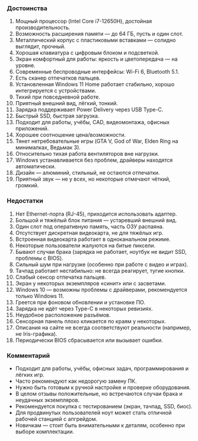 ### Достоинства

1. Мощный процессор (Intel Core i7-12650H), достойная производительность.
2. Возможность расширения памяти — до 64 ГБ, пусть и один слот.
3. Металлический корпус с пластиковыми вставками — солидно выглядит, прочный.
4. Хорошая клавиатура с цифровым блоком и подсветкой.
5. Экран комфортный для работы: яркость и цветопередача — на уровне.
6. Современные беспроводные интерфейсы: Wi-Fi 6, Bluetooth 5.1.
7. Есть сканер отпечатков пальцев.
8. Установленная Windows 11 Home работает стабильно, хорошо интегрируется с устройствами.
9. Тихий при повседневной работе.
10. Приятный внешний вид, лёгкий, тонкий.
11. Зарядка поддерживает Power Delivery через USB Type-C.
12. Быстрый SSD, быстрая загрузка.
13. Подходит для работы, учёбы, CAD, видеомонтажа, офисных приложений.
14. Хорошее соотношение цена/возможности.
15. Тянет нетребовательные игры (GTA V, God of War, Elden Ring на минималках, Ведьмак 3).
16. Относительно тихая работа вентиляторов вне нагрузки.
17. Windows устанавливается без проблем, драйверы находятся автоматически.
18. Дизайн — алюминий, стильный, не остаются отпечатки.
19. Приятный звук — не у всех, но некоторые отмечают чёткий, громкий.

### Недостатки

1. Нет Ethernet-порта (RJ-45), приходится использовать адаптер.
2. Большой и тяжёлый блок питания — устаревший внешний вид.
3. Один слот под оперативную память, часть ОЗУ распаяна.
4. Отсутствует дискретная видеокарта, не для тяжёлых игр.
5. Встроенная видеокарта работает в одноканальном режиме.
6. Некоторые пользователи жалуются на битые пиксели.
7. Бывают случаи брака (зарядка не работает, ноутбук не видит SSD, проблемы с BIOS).
8. Сильный шум при нагрузке (особенно при работе с видео и играх).
9. Тачпад работает нестабильно: не всегда реагирует, тугие кнопки.
10. Слабый сенсор отпечатка пальцев.
11. Экран у некоторых экземпляров «синит» или с засветами.
12. Windows 10 — возможны проблемы с драйверами, рекомендуется только Windows 11.
13. Греется при фоновом обновлении и установке ПО.
14. Зарядка не идёт через Type-C в некоторых ревизиях.
15. Неудобное расположение разъёмов.
16. Сенсорная панель плохо кликается по краям у некоторых.
17. Описания на сайте не всегда соответствуют реальности (например, не Iris-графика).
18. Периодически BIOS сбрасывается или вызывает ошибки.

### Комментарий

* Подходит для работы, учёбы, офисных задач, программирования и лёгких игр.
* Часто рекомендуют как недорогую замену ПК.
* Нужно быть готовым к ручной настройке и проверке оборудования.
* В целом отзывы положительные, но встречаются случаи брака и неудачных экземпляров.
* Рекомендуется покупка с тестированием (экран, тачпад, SSD, биос).
* Для продвинутых пользователей ноут может стать отличной рабочей станцией с апгрейдом.
* Новичкам — стоит быть внимательными к деталям, особенно при выборе комплектации.
